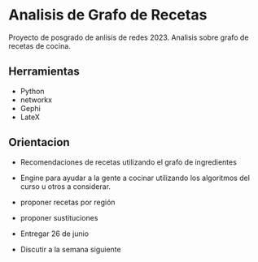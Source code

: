 # Analisis de Grafo de Recetas

Proyecto de posgrado de anlisis de redes 2023.
Analisis sobre grafo de recetas de cocina.

## Herramientas

* Python
* networkx
* Gephi
* LateX

## Orientacion

* Recomendaciones de recetas utilizando el grafo de ingredientes
* Engine para ayudar a la gente a cocinar utilizando los algoritmos del curso u otros a considerar.
* proponer recetas por región
* proponer sustituciones

* Entregar 26 de junio
* Discutir a la semana siguiente
